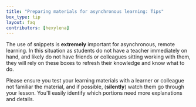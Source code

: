 ```yaml
---
title: "Preparing materials for asynchronous learning: Tips"
box_type: tip
layout: faq
contributors: [hexylena]
---
```


The use of snippets is **extremely** important for asynchronous, remote learning. In this situation as students do not have a teacher immediately on hand, and likely do not have friends or colleagues sitting working with them, they will rely on these boxes to refresh their knowledge and know what to do.

Please ensure you test your learning materials with a learner or colleague not familiar the material, and if possible, (**silently**) watch them go through your lesson. You'll easily identify which portions need more explanations and details.
